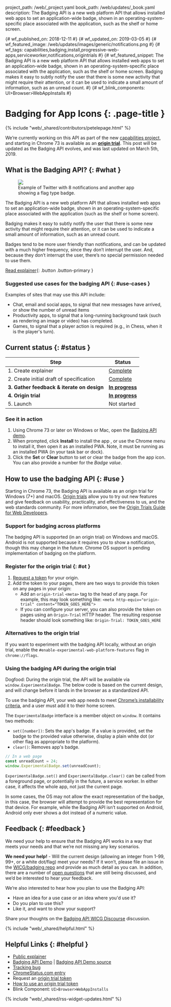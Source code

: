 project_path: /web/_project.yaml
book_path: /web/updates/_book.yaml
description: The Badging API is a new web platform API that allows installed web apps to set an application-wide badge, shown in an operating-system-specific place associated with the application, such as the shelf or home screen.

{# wf_published_on: 2018-12-11 #}
{# wf_updated_on: 2019-03-05 #}
{# wf_featured_image: /web/updates/images/generic/notifications.png #}
{# wf_tags: capabilities,badging,install,progressive-web-apps,serviceworker,notifications,origintrials #}
{# wf_featured_snippet: The Badging API is a new web platform API that allows installed web apps to set an application-wide badge, shown in an operating-system-specific place associated with the application, such as the shelf or home screen. Badging makes it easy to subtly notify the user that there is some new activity that might require their attention, or it can be used to indicate a small amount of information, such as an unread count. #}
{# wf_blink_components: UI>Browser>WebAppInstalls #}

# Badging for App Icons {: .page-title }

{% include "web/_shared/contributors/petelepage.html" %}

<div class="clearfix"></div>

<aside class="caution">
  We’re currently working on this API as part of the new
  <a href="/web/updates/capabilities">capabilities project</a>, and starting
  in Chrome 73 is available as an <a href="#ot"><b>origin trial</b></a>.
  This post will be updated as the Badging API evolves, and was last updated on
  March 5th, 2019.
</aside>

## What is the Badging API? {: #what }

<figure class="attempt-right">
  <img src="/web/updates/images/2018/12/badges-on-windows.jpg">
  <figcaption>
    Example of Twitter with 8 notifications and another app showing a flag
    type badge.
  </figcaption>
</figure>

The Badging API is a new web platform API that allows installed web apps to
set an application-wide badge, shown in an operating-system-specific place
associated with the application (such as the shelf or home screen).

Badging makes it easy to subtly notify the user that there is some new
activity that might require their attention, or it can be used to indicate a
small amount of information, such as an unread count.

Badges tend to be more user friendly than notifications, and can be updated
with a much higher frequency, since they don’t interrupt the user. And,
because they don’t interrupt the user, there’s no special permission needed
to use them.

[Read explainer][explainer]{: .button .button-primary }

<div class="clearfix"></div>

### Suggested use cases for the badging API {: #use-cases }

Examples of sites that may use this API include:

* Chat, email and social apps, to signal that new messages have arrived, or
  show the number of unread items
* Productivity apps, to signal that a long-running background task (such as
  rendering an image or video) has completed.
* Games, to signal that a player action is required (e.g., in Chess, when it
  is the player's turn).

## Current status {: #status }

| Step                                       | Status                       |
| ------------------------------------------ | ---------------------------- |
| 1. Create explainer                        | [Complete][explainer]        |
| 2. Create initial draft of specification   | [Complete][spec]             |
| **3. Gather feedback & iterate on design** | [**In progress**](#feedback) |
| **4. Origin trial**                        | [**In progress**](#ot)       |
| 5. Launch                                  | Not started                  |

### See it in action

1. Using Chrome 73 or later on Windows or Mac, open the [Badging API demo][demo].
2. When prompted, click **Install** to install the app , or use the Chrome
   menu to install it, then open it as an installed PWA. Note, it must be
   running as an installed PWA (in your task bar or dock).
3. Click the **Set** or **Clear** button to set or clear the badge from the app
   icon. You can also provide a number for the *Badge value*.

## How to use the badging API {: #use }

Starting in Chrome 73, the Badging API is available as an origin trial
for Windows (7+) and macOS.
[Origin trials][ot-what-is] allow you to try out new features and give
feedback on usability, practicality, and effectiveness to us, and the web
standards community. For more information, see the
[Origin Trials Guide for Web Developers][ot-dev-guide].

### Support for badging across platforms

The badging API is supported (in an origin trial) on Windows and macOS.
Android is not supported because it requires you to show a notification,
though this may change in the future.
Chrome OS support is pending implementation of badging on the platform.

### Register for the origin trial {: #ot }

1. [Request a token][ot-request] for your origin.
2. Add the token to your pages, there are two ways to provide this token on
   any pages in your origin:
     - Add an `origin-trial` `<meta>` tag to the head of any page. For example,
       this may look something like:
       `<meta http-equiv="origin-trial" content="TOKEN_GOES_HERE">`
     - If you can configure your server, you can also provide the token on pages
       using an `Origin-Trial` HTTP header. The resulting response header should
       look something like: `Origin-Trial: TOKEN_GOES_HERE`

### Alternatives to the origin trial

If you want to experiment with the badging API locally, without an origin trial,
enable the `#enable-experimental-web-platform-features` flag in `chrome://flags`.

### Using the badging API during the origin trial

Dogfood: During the origin trial, the API will be available via
`window.ExperimentalBadge`. The below code is based on the current design,
and will change before it lands in the browser as a standardized API.

To use the badging API, your web app needs to meet
[Chrome’s installability criteria](/web/fundamentals/app-install-banners/#criteria),
and a user must add it to their home screen.

The `ExperimentalBadge` interface is a member object on `window`. It contains
two methods:

* `set([number])`: Sets the app's badge. If a value is provided, set the badge
  to the provided value otherwise, display a plain white dot (or other flag as
  appropriate to the platform).
* `clear()`: Removes app's badge.

```js
// In a web page
const unreadCount = 24;
window.ExperimentalBadge.set(unreadCount);
```

`ExperimentalBadge.set()` and `ExperimentalBadge.clear()` can be called from
a foreground page, or potentially in the future, a service worker. In either
case, it affects the whole app, not just the current page.

In some cases, the OS may not allow the exact representation of the badge,
in this case, the browser will attempt to provide the best representation for
that device. For example, while the Badging API isn’t supported on Android,
Android only ever shows a dot instead of a numeric value.

## Feedback {: #feedback }

We need your help to ensure that the Badging API works in a way that meets your
needs and that we’re not missing any key scenarios.

<aside class="key-point">
  <b>We need your help!</b> - Will the current design (allowing an integer
  from 1-99, 99+, or a white dot/flag) meet your needs? If it won’t, please
  file an issue in the <a href="https://github.com/WICG/badging/issues">
  WICG/badging repo</a> and provide as much detail as you can. In addition,
  there are a number of <a href="https://github.com/WICG/badging/blob/master/choices.md">
  open questions</a> that are still being discussed, and we’d be interested to
  hear your feedback.
</aside>

We’re also interested to hear how you plan to use the Badging API:

* Have an idea for a use case or an idea where you'd use it?
* Do you plan to use this?
* Like it, and want to show your support?

Share your thoughts on the [Badging API WICG Discourse][wicg-discourse]
discussion.

{% include "web/_shared/helpful.html" %}

## Helpful Links {: #helpful }

* [Public explainer][explainer]
* [Badging API Demo][demo] | [Badging API Demo source][demo-source]
* [Tracking bug][cr-bug]
* [ChromeStatus.com entry][cr-status]
* Request an [origin trial token][ot-request]
* [How to use an origin trial token][ot-use]
* Blink Component: `UI>Browser>WebAppInstalls`

{% include "web/_shared/rss-widget-updates.html" %}

[spec]: https://wicg.github.io/badging/
[issues]: https://github.com/WICG/badging/issues
[cr-bug]: https://bugs.chromium.org/p/chromium/issues/detail?id=719176
[cr-status]: https://www.chromestatus.com/features/6068482055602176
[demo]: https://badging-api.glitch.me/
[demo-source]: https://glitch.com/edit/#!/badging-api?path=demo.js
[explainer]: https://github.com/WICG/badging/blob/master/explainer.md
[wicg-discourse]: https://discourse.wicg.io/t/badging-api-for-showing-an-indicator-on-a-web-apps-shelf-icon/2900
[ot-what-is]: https://github.com/GoogleChrome/OriginTrials/blob/gh-pages/README.md
[ot-dev-guide]: https://github.com/GoogleChrome/OriginTrials/blob/gh-pages/developer-guide.md
[ot-use]: https://github.com/GoogleChrome/OriginTrials/blob/gh-pages/developer-guide.md#how-do-i-enable-an-experimental-feature-on-my-origin
[ot-request]: https://developers.chrome.com/origintrials/#/view_trial/1711367858400788481
